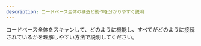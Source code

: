 ```yaml
---
description: コードベース全体の構造と動作を分かりやすく説明
---
```


コードベース全体をスキャンして、どのように機能し、すべてがどのように接続されているかを理解しやすい方法で説明してください。
